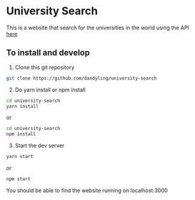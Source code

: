 # University Search

This is a website that search for the universities in the world using the API [here](http://universities.hipolabs.com)

## To install and develop

1. Clone this git repository

```bash
git clone https://github.com/dandyling/university-search
```

2. Do yarn install or npm install

```bash
cd university-search
yarn install
```

or

```bash
cd university-search
npm install
```

3. Start the dev server

```bash
yarn start
```

or

```bash
npm start
```

You should be able to find the website running on localhost:3000

